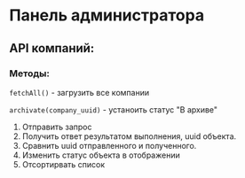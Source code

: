 # Панель администратора


## API компаний:

### Методы:

`fetchAll()` - загрузить все компании

`archivate(company_uuid)` - устаноить статус "В архиве"

1. Отправить запрос
2. Получить ответ результатом выполнения, uuid объекта.
3. Сравнить uuid отправленного и полученного.
4. Изменить статус объекта в отображении
5. Отсортирвать список
